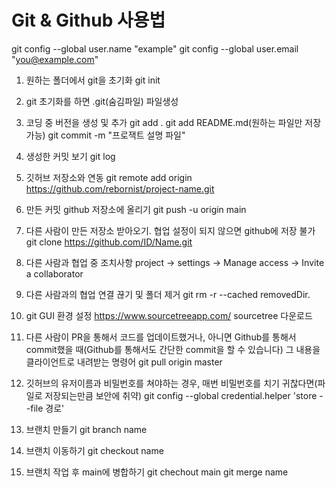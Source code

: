# Git & Github 사용법


git config --global user.name "example"
git config --global user.email "you@example.com"

1. 원하는 폴더에서 git을 초기화
    git init

2. git 초기화를 하면 .git(숨김파일) 파일생성

3. 코딩 중 버전을 생성 및 추가
    git add . 
    git add README.md(원하는 파일만 저장 가능)
    git commit -m "프로잭트 설명 파일"

4. 생성한 커밋 보기
    git log

5. 깃허브 저장소와 연동 
    git remote add origin https://github.com/rebornist/project-name.git

6. 만든 커밋 github 저장소에 올리기
    git push -u origin main

7. 다른 사람이 만든 저장소 받아오기. 협업 설정이 되지 않으면 github에 저장 불가
    git clone https://github.com/ID/Name.git

8. 다른 사람과 협업 중 조치사항
    project -> settings -> Manage access -> Invite a collaborator

9. 다른 사람과의 협업 연결 끊기 및 폴더 제거
    git rm -r --cached removedDir.

10. git GUI 환경 설정
    https://www.sourcetreeapp.com/ sourcetree 다운로드

11. 다른 사람이 PR을 통해서 코드를 업데이트했거나, 아니면 Github를 통해서 commit했을 때(Github를 통해서도 간단한 commit을 할 수 있습니다) 그 내용을 클라이언트로 내려받는 명령어
    git pull origin master
    
12. 깃허브의 유저이름과 비밀번호를 쳐야하는 경우, 매번 비밀번호를 치기 귀찮다면(파일로 저장되는만큼 보안에 취약)
    git config --global credential.helper 'store --file 경로'

13. 브랜치 만들기
    git branch name

14. 브랜치 이동하기
    git checkout name

15. 브랜치 작업 후 main에 병합하기
    git chechout main
    git merge name
